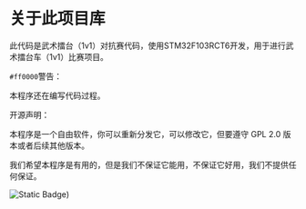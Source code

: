 # 关于此项目库

此代码是武术擂台（1v1）对抗赛代码，使用STM32F103RCT6开发，用于进行武术擂台车（1v1）比赛项目。



`#ff0000`警告：

本程序还在编写代码过程。



开源声明：

本程序是一个自由软件，你可以重新分发它，可以修改它，但要遵守 GPL 2.0 版本或者后续其他版本。

我们希望本程序是有用的，但是我们不保证它能用，不保证它好用，我们不提供任何保证。

![Static Badge](https://img.shields.io/badge/LISENCE-GPL2.0))
